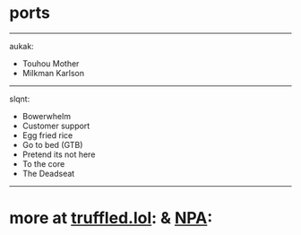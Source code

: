 # ports 
---------------
aukak:
- Touhou Mother
- Milkman Karlson
---------------
slqnt:
- Bowerwhelm
- Customer support
- Egg fried rice
- Go to bed (GTB)
- Pretend its not here
- To the core
- The Deadseat
---------------
# more at [truffled.lol](https:/truffled.lol): & [NPA](https:/discord.gg/CDd8BFcyWW):

